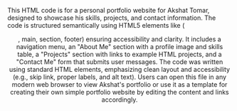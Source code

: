 This HTML code is for a personal portfolio website for Akshat Tomar, designed to showcase his skills, projects, and contact information. The code is structured semantically using HTML5 elements like (<header>, main, section, footer) ensuring accessibility and clarity. It includes a navigation menu, an "About Me" section with a profile image and skills table, a "Projects" section with links to example HTML projects, and a "Contact Me" form that submits user messages. The code was written using standard HTML elements, emphasizing clean layout and accessibility (e.g., skip link, proper labels, and alt text). Users can open this file in any modern web browser to view Akshat's portfolio or use it as a template for creating their own simple portfolio website by editing the content and links accordingly.
